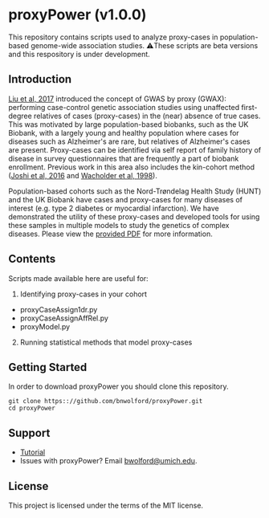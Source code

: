 # proxyPower (v1.0.0)
This repository contains scripts used to analyze proxy-cases in population-based genome-wide association studies. 
:warning:These scripts are beta versions and this respository is under development.  

## Introduction

[Liu et al, 2017](https://github.com/bnwolford/proxyPower/blob/master/README.md) introduced the concept of GWAS by proxy (GWAX): performing case-control genetic association studies using unaffected first-degree relatives of cases (proxy-cases) in the (near) absence of true cases. This was motivated by large population-based biobanks, such as the UK Biobank, with a largely young and healthy population where cases for diseases such as Alzheimer's are rare, but relatives of Alzheimer's cases are present. Proxy-cases can be identified via self report of family history of disease in survey questionnaires that are frequently a part of biobank enrollment. Previous work in this area also includes the kin-cohort method ([Joshi et al, 2016](https://www.nature.com/articles/ncomms11174) and [Wacholder et al, 1998](https://academic.oup.com/aje/article/148/7/623/148336)). 

Population-based cohorts such as the Nord-Trøndelag Health Study (HUNT) and the UK Biobank have cases and proxy-cases for many diseases of interest (e.g. type 2 diabetes or myocardial infarction). We have demonstrated the utility of these proxy-cases and developed tools for using these samples in multiple models to study the genetics of complex diseases. Please view the [provided PDF](https://github.com/bnwolford/proxyPower/blob/master/proxyPower.pdf) for more information. 

## Contents

Scripts made available here are useful for:

1. Identifying proxy-cases in your cohort
- proxyCaseAssign1dr.py 
- proxyCaseAssignAffRel.py
- proxyModel.py

2. Running statistical methods that model proxy-cases

## Getting Started

In order to download proxyPower you should clone this repository.

    git clone https:://github.com/bnwolford/proxyPower.git
    cd proxyPower
 
## Support
 
 - [Tutorial](https://github.com/bnwolford/proxyPower/wiki/Tutorial)
 - Issues with proxyPower? Email bwolford@umich.edu. 
 
## License
 
This project is licensed under the terms of the MIT license.

